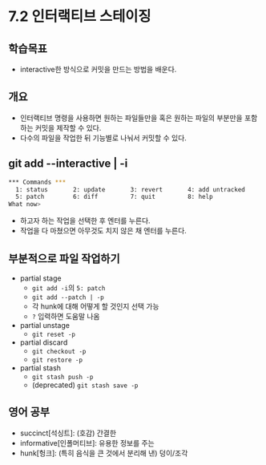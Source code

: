 # 7.2 인터랙티브 스테이징

## 학습목표
- interactive한 방식으로 커밋을 만드는 방법을 배운다.

## 개요
- 인터랙티브 명령을 사용하면 원하는 파일들만을 혹은 원하는 파일의 부분만을 포함하는 커밋을 제작할 수 있다.
- 다수의 파일을 작업한 뒤 기능별로 나눠서 커밋할 수 있다.

## git add --interactive | -i
```bash
*** Commands ***
  1: status       2: update       3: revert       4: add untracked
  5: patch        6: diff         7: quit         8: help
What now>
```
- 하고자 하는 작업을 선택한 후 엔터를 누른다.
- 작업을 다 마쳤으면 아무것도 치지 않은 채 엔터를 누른다.

## 부분적으로 파일 작업하기
- partial stage
   - `git add -i`의 `5: patch`
   - `git add --patch | -p`
   - 각 hunk에 대해 어떻게 할 것인지 선택 가능
   - `?` 입력하면 도움말 나옴
- partial unstage
   - `git reset -p`
- partial discard
   - `git checkout -p`
   - `git restore -p`
- partial stash
   - `git stash push -p`
   - (deprecated) `git stash save -p`

## 영어 공부
- succinct[석싱트]: (호감) 간결한
- informative[인폴머티브]: 유용한 정보를 주는
- hunk[헝크]: (특히 음식을 큰 것에서 분리해 낸) 덩이/조각